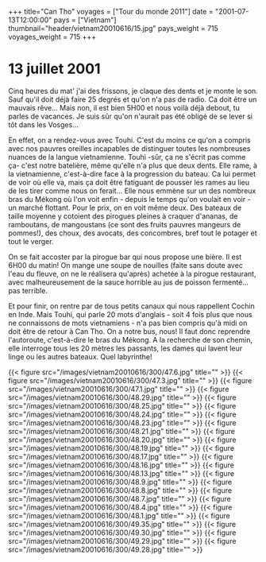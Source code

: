 +++
title="Can Tho"
voyages = ["Tour du monde 2011"]
date = "2001-07-13T12:00:00"
pays = ["Vietnam"]
thumbnail="header/vietnam20010616/15.jpg"
pays_weight = 715
voyages_weight = 715
+++
# 13 juillet 2001

Cinq heures du mat' j'ai des frissons, je claque des dents et je monte le son. 
Sauf qu'il doit déjà faire 25 degrés et qu'on n'a pas de radio. Ca doit être 
un mauvais rêve... Mais non, il est bien 5H00 et nous voilà déjà debout, tu 
parles de vacances. Je suis sûr qu'on n'aurait pas été obligé de se lever si 
tôt dans les Vosges...

En effet, on a rendez-vous avec Touhi. C'est du moins ce qu'on a compris avec 
nos pauvres oreilles incapables de distinguer toutes les nombreuses nuances 
de la langue vietnamienne. Touhi -sûr, ça ne s'écrit pas comme ça- c'est notre 
batelière, même qu'elle n'a plus que deux dents. Elle rame, à la vietnamienne, 
c'est-à-dire face à la progression du bateau. Ca lui permet de voir où elle 
va, mais ça doit être fatiguant de pousser les rames au lieu de les tirer comme 
nous on ferait... Elle nous emmène sur un des nombreux bras du Mékong où l'on 
voit enfin - depuis le temps qu'on voulait en voir - un marché flottant. Pour 
le prix, on en voit même deux. Des bateaux de taille moyenne y cotoient des 
pirogues pleines à craquer d'ananas, de ramboutans, de mangoustans (ce sont 
des fruits pauvres mangeurs de pommes!), des choux, des avocats, des concombres, 
bref tout le potager et tout le verger.

On se fait accoster par la pirogue bar qui nous propose une bière. Il est 6H00 
du matin! On mange une soupe de nouilles (faite sans doute avec l'eau du fleuve, 
on ne le réalisera qu'après) achetée à la pirogue restaurant, avec malheureusement 
de la sauce horrible au jus de poisson fermenté... pas terrible.

Et pour finir, on rentre par de tous petits canaux qui nous rappellent Cochin 
en Inde. Mais Touhi, qui parle 20 mots d'anglais - soit 4 fois plus que nous 
ne connaissons de mots vietnamiens - n'a pas bien compris qu'à midi on doit 
être de retour à Can Tho. On a notre bus, nous! Il faut donc reprendre l'autoroute, 
c'est-à-dire le bras du Mékong. A la recherche de son chemin, elle interroge 
tous les 20 mètres les passants, les dames qui lavent leur linge ou les autres 
bateaux. Quel labyrinthe!


<div id="TOTO">{{< figure src="/images/vietnam20010616/300/47.6.jpg" title="" >}}
{{< figure src="/images/vietnam20010616/300/47.3.jpg" title="" >}}
{{< figure src="/images/vietnam20010616/300/47.1.jpg" title="" >}}
{{< figure src="/images/vietnam20010616/300/48.29.jpg" title="" >}}
{{< figure src="/images/vietnam20010616/300/48.25.jpg" title="" >}}
{{< figure src="/images/vietnam20010616/300/48.24.jpg" title="" >}}
{{< figure src="/images/vietnam20010616/300/48.23.jpg" title="" >}}
{{< figure src="/images/vietnam20010616/300/48.21.jpg" title="" >}}
{{< figure src="/images/vietnam20010616/300/48.20.jpg" title="" >}}
{{< figure src="/images/vietnam20010616/300/48.19.jpg" title="" >}}
{{< figure src="/images/vietnam20010616/300/48.17.jpg" title="" >}}
{{< figure src="/images/vietnam20010616/300/48.16.jpg" title="" >}}
{{< figure src="/images/vietnam20010616/300/48.13.jpg" title="" >}}
{{< figure src="/images/vietnam20010616/300/48.9.jpg" title="" >}}
{{< figure src="/images/vietnam20010616/300/48.8.jpg" title="" >}}
{{< figure src="/images/vietnam20010616/300/48.7.jpg" title="" >}}
{{< figure src="/images/vietnam20010616/300/48.4.jpg" title="" >}}
{{< figure src="/images/vietnam20010616/300/48.1.jpg" title="" >}}
{{< figure src="/images/vietnam20010616/300/49.35.jpg" title="" >}}
{{< figure src="/images/vietnam20010616/300/49.30.jpg" title="" >}}
{{< figure src="/images/vietnam20010616/300/49.29.jpg" title="" >}}
{{< figure src="/images/vietnam20010616/300/49.28.jpg" title="" >}}
</DIV>

